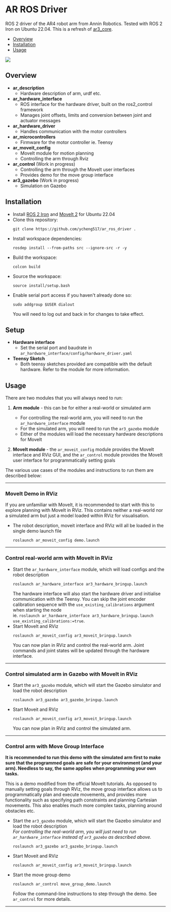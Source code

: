 # AR ROS Driver

ROS 2 driver of the AR4 robot arm from Annin Robotics. Tested with ROS 2 Iron on Ubuntu 22.04. This is a refresh of [ar3_core](https://github.com/ongdexter/ar3_core).

- [Overview](#Overview)
- [Installation](#Installation)
- [Usage](#Usage)

[![](http://img.youtube.com/vi/6D4vdhJlLsQ/0.jpg)](http://www.youtube.com/watch?v=6D4vdhJlLsQ "AR3 with ROS and MoveIt")

## Overview

- **ar_description**
  - Hardware description of arm, urdf etc.
- **ar_hardware_interface**
  - ROS interface for the hardware driver, built on the ros2_control framework
  - Manages joint offsets, limits and conversion between joint and actuator messages
- **ar_hardware_driver**
  - Handles communication with the motor controllers
- **ar_microcontrollers**
  - Firmware for the motor controller ie. Teensy
- **ar_moveit_config**
  - MoveIt module for motion planning
  - Controlling the arm through Rviz
- **ar_control** (Work in progress)
  - Controlling the arm through the MoveIt user interfaces
  - Provides demo for the move group interface
- **ar3_gazebo** (Work in progress)
  - Simulation on Gazebo

## Installation

- Install [ROS 2 Iron](https://docs.ros.org/en/iron/Installation.html) and [MoveIt 2](https://moveit.ros.org/install-moveit2/binary/) for Ubuntu 22.04
- Clone this repository:
  ```
  git clone https://github.com/ycheng517/ar_ros_driver .
  ```
- Install workspace dependencies:
  ```
  rosdep install --from-paths src --ignore-src -r -y
  ```
- Build the workspace:
  ```
  colcon build
  ```
- Source the workspace:
  ```
  source install/setup.bash
  ```
- Enable serial port access if you haven't already done so:
  ```
  sudo addgroup $USER dialout
  ```
  You will need to log out and back in for changes to take effect.

## Setup

- **Hardware interface**
  - Set the serial port and baudrate in `ar_hardware_interface/config/hardware_driver.yaml`
- **Teensy Sketch**
  - Both teensy sketches provided are compatible with the default hardware. Refer to the module for more information.

## Usage

There are two modules that you will always need to run:

1. **Arm module** - this can be for either a real-world or simulated arm

   - For controlling the real-world arm, you will need to run the `ar_hardware_interface` module
   - For the simulated arm, you will need to run the `ar3_gazebo` module
   - Either of the modules will load the necessary hardware descriptions for MoveIt

2. **MoveIt module** - the `ar_moveit_config` module provides the MoveIt interface and RViz GUI, and the `ar_control` module provides the MoveIt user interface for programmatically setting goals

The various use cases of the modules and instructions to run them are described below:

---

### MoveIt Demo in RViz

If you are unfamiliar with MoveIt, it is recommended to start with this to explore planning with MoveIt in RViz. This contains neither a real-world nor a simulated arm but just a model loaded within RViz for visualisation.

- The robot description, moveit interface and RViz will all be loaded in the single demo launch file
  ```
  roslaunch ar_moveit_config demo.launch
  ```

---

### Control real-world arm with MoveIt in RViz

- Start the `ar_hardware_interface` module, which will load configs and the robot description
  ```
  roslaunch ar_hardware_interface ar3_hardware_bringup.launch
  ```
  The hardware interface will also start the hardware driver and initialise communication with the Teensy. You can skip the joint encoder calibration sequence with the `use_existing_calibrations` argument when starting the node  
  ie. `roslaunch ar_hardware_interface ar3_hardware_bringup.launch use_existing_calibrations:=true`.
- Start MoveIt and RViz
  ```
  roslaunch ar_moveit_config ar3_moveit_bringup.launch
  ```
  You can now plan in RViz and control the real-world arm. Joint commands and joint states will be updated through the hardware interface.

---

### Control simulated arm in Gazebo with MoveIt in RViz

- Start the `ar3_gazebo` module, which will start the Gazebo simulator and load the robot description
  ```
  roslaunch ar3_gazebo ar3_gazebo_bringup.launch
  ```
- Start Moveit and RViz
  ```
  roslaunch ar_moveit_config ar3_moveit_bringup.launch
  ```
  You can now plan in RViz and control the simulated arm.

---

### Control arm with Move Group Interface

**It is recommended to run this demo with the simulated arm first to make sure that the programmed goals are safe for your environment (and your arm). Needless to say, the same applies when programming your own tasks.**

This is a demo modified from the official MoveIt tutorials. As opposed to manually setting goals through RViz, the move group interface allows us to programmatically plan and execute movements, and provides more functionality such as specifying path constraints and planning Cartesian movements. This also enables much more complex tasks, planning around obstacles etc.

- Start the `ar3_gazebo` module, which will start the Gazebo simulator and load the robot description  
  _For controlling the real-world arm, you will just need to run `ar_hardware_interface` instead of `ar3_gazebo` as described above._
  ```
  roslaunch ar3_gazebo ar3_gazebo_bringup.launch
  ```
- Start Moveit and RViz
  ```
  roslaunch ar_moveit_config ar3_moveit_bringup.launch
  ```
- Start the move group demo
  ```
  roslaunch ar_control move_group_demo.launch
  ```
  Follow the command-line instructions to step through the demo. See `ar_control` for more details.

---
